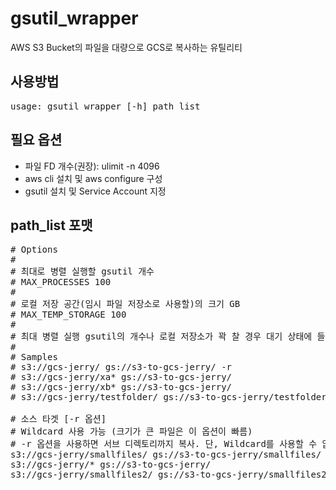 # gsutil_wrapper

AWS S3 Bucket의 파일을 대량으로 GCS로 복사하는 유틸리티

## 사용방법

<pre>
usage: gsutil_wrapper [-h] path_list
</pre>

## 필요 옵션

* 파일 FD 개수(권장): ulimit -n 4096
* aws cli 설치 및 aws configure 구성
* gsutil 설치 및 Service Account 지정

## path_list 포맷

<pre>
# Options
#
# 최대로 병렬 실행할 gsutil 개수
# MAX_PROCESSES 100
#
# 로컬 저장 공간(임시 파일 저장소로 사용할)의 크기 GB
# MAX_TEMP_STORAGE 100
#
# 최대 병렬 실행 gsutil의 개수나 로컬 저장소가 꽉 찰 경우 대기 상태에 들어감
#
# Samples
# s3://gcs-jerry/ gs://s3-to-gcs-jerry/ -r
# s3://gcs-jerry/xa* gs://s3-to-gcs-jerry/
# s3://gcs-jerry/xb* gs://s3-to-gcs-jerry/
# s3://gcs-jerry/testfolder/ gs://s3-to-gcs-jerry/testfolder/ -r

# 소스 타겟 [-r 옵션]
# Wildcard 사용 가능 (크기가 큰 파일은 이 옵션이 빠름)
# -r 옵션을 사용하면 서브 디렉토리까지 복사. 단, Wildcard를 사용할 수 없음
s3://gcs-jerry/smallfiles/ gs://s3-to-gcs-jerry/smallfiles/ -r
s3://gcs-jerry/* gs://s3-to-gcs-jerry/
s3://gcs-jerry/smallfiles2/ gs://s3-to-gcs-jerry/smallfiles2/ -r

</pre>
